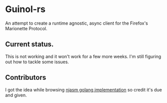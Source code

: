 # Guinol-rs

An attempt to create a runtime agnostic, async client for the
Firefox's Marionette Protocol.

## Current status.

This is not working and it won't work for a few more weeks. I'm still
figuring out how to tackle some issues.

## Contributors

I got the idea while browsing [njasm golang
implementation](https://github.com/njasm/marionette_client) so credit
it's due and given.
